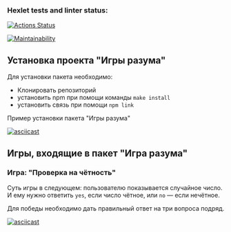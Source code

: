 
### Hexlet tests and linter status:

[![Actions Status](https://github.com/Lifroad/frontend-project-44/actions/workflows/hexlet-check.yml/badge.svg)](https://github.com/Lifroad/frontend-project-44/actions)

  

[![Maintainability](https://api.codeclimate.com/v1/badges/e615b6d9d4e177f9dd44/maintainability)](https://codeclimate.com/github/Lifroad/frontend-project-44/maintainability)


## Установка проекта "Игры разума"
Для установки пакета необходимо:

 - Клонировать репозиторий
 - установить npm при помощи команды `make install` 
 - установить связь при помощи `npm link`

Пример установки пакета "Игры разума"

[![asciicast](https://asciinema.org/a/QQNZHQJaySsMROWNSpzZRySRT.svg)](https://asciinema.org/a/QQNZHQJaySsMROWNSpzZRySRT)

## Игры, входящие в пакет "Игра разума"

### Игра: "Проверка на чётность"

Суть игры в следующем: пользователю показывается случайное число. И ему нужно ответить `yes`, если число чётное, или `no` — если нечётное.

Для победы необходимо дать правильный ответ на три вопроса подряд.

[![asciicast](https://asciinema.org/a/6M91ilwx2Ol0fGAH3vTkHqSAX.svg)](https://asciinema.org/a/6M91ilwx2Ol0fGAH3vTkHqSAX)